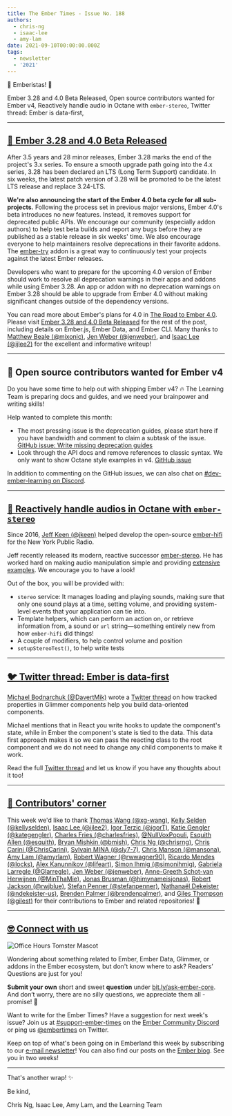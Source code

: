 ```yaml
---
title: The Ember Times - Issue No. 188
authors:
  - chris-ng
  - isaac-lee
  - amy-lam
date: 2021-09-10T00:00:00.000Z
tags:
  - newsletter
  - '2021'
---
```


👋 Emberistas! 🐹

Ember 3.28 and 4.0 Beta Released,
Open source contributors wanted for Ember v4,
Reactively handle audio in Octane with `ember-stereo`,
Twitter thread: Ember is data-first,

---

## [🎉 Ember 3.28 and 4.0 Beta Released](section-url)

After 3.5 years and 28 minor releases, Ember 3.28 marks the end of the project's 3.x series. To ensure a smooth upgrade path going into the 4.x series, 3.28 has been declared an LTS (Long Term Support) candidate. In six weeks, the latest patch version of 3.28 will be promoted to be the latest LTS release and replace 3.24-LTS.

**We're also announcing the start of the Ember 4.0 beta cycle for all sub-projects.** Following the process set in previous major versions, Ember 4.0's beta introduces no new features. Instead, it removes support for deprecated public APIs. We encourage our community (especially addon authors) to help test beta builds and report any bugs before they are published as a stable release in six weeks' time. We also encourage everyone to help maintainers resolve deprecations in their favorite addons. The [ember-try](https://github.com/ember-cli/ember-try) addon is a great way to continuously test your projects against the latest Ember releases.

Developers who want to prepare for the upcoming 4.0 version of Ember should work to resolve all deprecation warnings in their apps and addons while using Ember 3.28. An app or addon with no deprecation warnings on Ember 3.28 should be able to upgrade from Ember 4.0 without making significant changes outside of the dependency versions.

You can read more about Ember's plans for 4.0 in [The Road to Ember 4.0](https://blog.emberjs.com/the-road-to-ember-4-0/). Please visit [Ember 3.28 and 4.0 Beta Released](https://blog.emberjs.com/ember-3-28-released/) for the rest of the post, including details on Ember.js, Ember Data, and Ember CLI. Many thanks to [Matthew Beale (@mixonic)](https://github.com/mixonic), [Jen Weber (@jenweber)](https://github.com/jenweber), and [Isaac Lee (@ijlee2)](https://github.com/ijlee2) for the excellent and informative writeup!

---

## 📣 Open source contributors wanted for Ember v4

Do you have some time to help out with shipping Ember v4? 🔥 The Learning Team is preparing docs and guides, and we need your brainpower and writing skills!

Help wanted to complete this month:

- The most pressing issue is the deprecation guides, please start here if you have bandwidth and comment to claim a subtask of the issue. [GitHub issue: Write missing deprecation guides](https://github.com/ember-learn/deprecation-app/issues/893)
- Look through the API docs and remove references to classic syntax. We only want to show Octane style examples in v4. [GitHub issue](https://github.com/emberjs/ember.js/issues/19702)

In addition to commenting on the GitHub issues, we can also chat on [#dev-ember-learning on Discord](https://discord.com/channels/480462759797063690/480499624663056390/882839642448220230).

---

## [🎵 Reactively handle audios in Octane with `ember-stereo`](https://github.com/jkeen/ember-stereo)

Since 2016, [Jeff Keen (@jkeen)](https://github.com/jkeen) helped develop the open-source [ember-hifi](https://github.com/nypublicradio/ember-hifi) for the New York Public Radio.

<!-- alex ignore retext-equality -->
Jeff recently released its modern, reactive successor [ember-stereo](https://github.com/jkeen/ember-stereo). He has worked hard on making audio manipulation simple and providing [extensive examples](https://ember-stereo.com/docs). We encourage you to have a look!

Out of the box, you will be provided with:

- `stereo` service: It manages loading and playing sounds, making sure that only one sound plays at a time, setting volume, and providing system-level events that your application can tie into.
- Template helpers, which can perform an action on, or retrieve information from, a sound or `url` string—something entirely new from how `ember-hifi` did things!
- A couple of modifiers, to help control volume and position
- `setupStereoTest()`, to help write tests

---

## [🐦 Twitter thread: Ember is data-first](https://twitter.com/davert/status/1435372911452373000)

[Michael Bodnarchuk (@DavertMik)](https://github.com/DavertMik) wrote a [Twitter thread](https://twitter.com/davert/status/1435372911452373000) on how tracked properties in Glimmer components help you build data-oriented components.

Michael mentions that in React you write hooks to update the component's state, while in Ember the component's state is tied to the data. This data first approach makes it so we can pass the reacting class to the root component and we do not need to change any child components to make it work.

Read the full [Twitter thread](https://twitter.com/davert/status/1435372911452373000) and let us know if you have any thoughts about it too!

---

## [👏 Contributors' corner](https://guides.emberjs.com/release/contributing/repositories/)

<p>This week we'd like to thank <a href="https://github.com/xg-wang" rel="noopener noreferrer" target="_blank">Thomas Wang (@xg-wang)</a>, <a href="https://github.com/kellyselden" rel="noopener noreferrer" target="_blank">Kelly Selden (@kellyselden)</a>, <a href="https://github.com/ijlee2" rel="noopener noreferrer" target="_blank">Isaac Lee (@ijlee2)</a>, <a href="https://github.com/igorT" rel="noopener noreferrer" target="_blank">Igor Terzic (@igorT)</a>, <a href="https://github.com/kategengler" rel="noopener noreferrer" target="_blank">Katie Gengler (@kategengler)</a>, <a href="https://github.com/charlesfries" rel="noopener noreferrer" target="_blank">Charles Fries (@charlesfries)</a>, <a href="https://github.com/NullVoxPopuli" rel="noopener noreferrer" target="_blank">@NullVoxPopuli</a>, <a href="https://github.com/esquith" rel="noopener noreferrer" target="_blank">Esquith Allen (@esquith)</a>, <a href="https://github.com/bmish" rel="noopener noreferrer" target="_blank">Bryan Mishkin (@bmish)</a>, <a href="https://github.com/chrisrng" rel="noopener noreferrer" target="_blank">Chris Ng (@chrisrng)</a>, <a href="https://github.com/ChrisCarini" rel="noopener noreferrer" target="_blank">Chris Carini (@ChrisCarini)</a>, <a href="https://github.com/sly7-7" rel="noopener noreferrer" target="_blank">Sylvain MINA (@sly7-7)</a>, <a href="https://github.com/mansona" rel="noopener noreferrer" target="_blank">Chris Manson (@mansona)</a>, <a href="https://github.com/amyrlam" rel="noopener noreferrer" target="_blank">Amy Lam (@amyrlam)</a>, <a href="https://github.com/rwwagner90" rel="noopener noreferrer" target="_blank">Robert Wagner (@rwwagner90)</a>, <a href="https://github.com/locks" rel="noopener noreferrer" target="_blank">Ricardo Mendes (@locks)</a>, <a href="https://github.com/lifeart" rel="noopener noreferrer" target="_blank">Alex Kanunnikov (@lifeart)</a>, <a href="https://github.com/simonihmig" rel="noopener noreferrer" target="_blank">Simon Ihmig (@simonihmig)</a>, <a href="https://github.com/Glarregle" rel="noopener noreferrer" target="_blank">Gabriela Larregle (@Glarregle)</a>, <a href="https://github.com/jenweber" rel="noopener noreferrer" target="_blank">Jen Weber (@jenweber)</a>, <a href="https://github.com/MinThaMie" rel="noopener noreferrer" target="_blank">Anne-Greeth Schot-van Herwijnen (@MinThaMie)</a>, <a href="https://github.com/himynameisjonas" rel="noopener noreferrer" target="_blank">Jonas Brusman (@himynameisjonas)</a>, <a href="https://github.com/rwjblue" rel="noopener noreferrer" target="_blank">Robert Jackson (@rwjblue)</a>, <a href="https://github.com/stefanpenner" rel="noopener noreferrer" target="_blank">Stefan Penner (@stefanpenner)</a>, <a href="https://github.com/ndekeister-us" rel="noopener noreferrer" target="_blank">Nathanaël Dekeister (@ndekeister-us)</a>, <a href="https://github.com/brendenpalmer" rel="noopener noreferrer" target="_blank">Brenden Palmer (@brendenpalmer)</a>, and <a href="https://github.com/gilest" rel="noopener noreferrer" target="_blank">Giles Thompson (@gilest)</a> for their contributions to Ember and related repositories! 💖</p>

---

## [🤓 Connect with us](https://docs.google.com/forms/d/e/1FAIpQLScqu7Lw_9cIkRtAiXKitgkAo4xX_pV1pdCfMJgIr6Py1V-9Og/viewform)

<div class="blog-row">
  <img class="float-right small transparent padded" alt="Office Hours Tomster Mascot" title="Readers' Questions" src="/images/tomsters/officehours.png" />

  <p>Wondering about something related to Ember, Ember Data, Glimmer, or addons in the Ember ecosystem, but don't know where to ask? Readers’ Questions are just for you!</p>

  <p><strong>Submit your own</strong> short and sweet <strong>question</strong> under <a href="https://bit.ly/ask-ember-core" target="rq">bit.ly/ask-ember-core</a>. And don’t worry, there are no silly questions, we appreciate them all - promise! 🤞</p>

  <p>Want to write for the Ember Times? Have a suggestion for next week's issue? Join us at <a href="https://discordapp.com/channels/480462759797063690/485450546887786506">#support-ember-times</a> on the <a href="https://discord.gg/emberjs">Ember Community Discord</a> or ping us <a href="https://twitter.com/embertimes">@embertimes</a> on Twitter.</p>

  <p>Keep on top of what's been going on in Emberland this week by subscribing to our <a href="https://embertimes.substack.com/">e-mail newsletter</a>! You can also find our posts on the <a href="https://blog.emberjs.com/tag/newsletter">Ember blog</a>. See you in two weeks!</p>
</div>

---

That's another wrap! ✨

Be kind,

Chris Ng, Isaac Lee, Amy Lam, and the Learning Team
